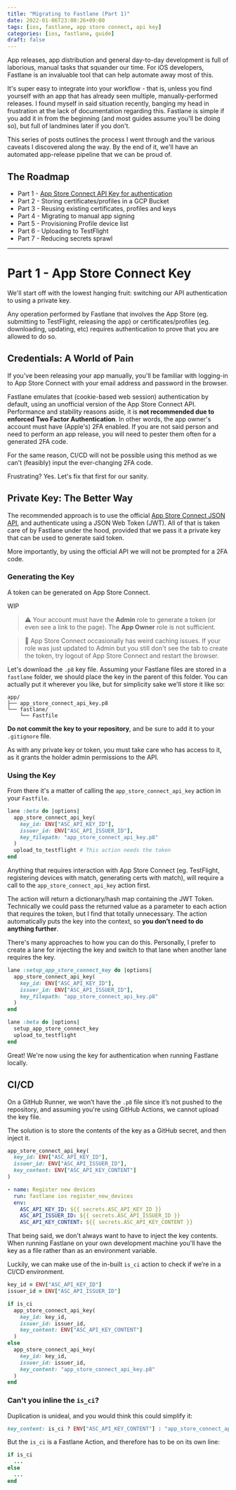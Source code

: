 ```yaml
---
title: "Migrating to Fastlane (Part 1)"
date: 2022-01-06T23:00:26+09:00
tags: [ios, fastlane, app store connect, api key]
categories: [ios, fastlane, guide]
draft: false
---
```


App releases, app distribution and general day-to-day development is full of laborious, manual tasks that squander our time. For iOS developers, Fastlane is an invaluable tool that can help automate away most of this. 

It's super easy to integrate into your workflow - that is, unless you find yourself with an app that has already seen multiple, manually-performed releases. I found myself in said situation recently, banging my head in frustration at the lack of documentation regarding this. Fastlane is simple if you add it in from the beginning (and most guides assume you'll be doing so), but full of landmines later if you don't. 

This series of posts outlines the process I went through and the various caveats I discovered along the way. By the end of it, we'll have an automated app-release pipeline that we can be proud of.

## The Roadmap

* Part 1 - [App Store Connect API Key for authentication](/posts/migrate-to-fastlane-1-api-key/)
* Part 2 - Storing certificates/profiles in a GCP Bucket
* Part 3 - Reusing existing certificates, profiles and keys
* Part 4 - Migrating to manual app signing
* Part 5 - Provisioning Profile device list
* Part 6 - Uploading to TestFlight
* Part 7 - Reducing secrets sprawl

---

# Part 1 - App Store Connect Key

We'll start off with the lowest hanging fruit: switching our API authentication to using a private key.

Any operation performed by Fastlane that involves the App Store (eg. submitting to TestFlight, releasing the app) or certificates/profiles (eg. downloading, updating, etc) requires authentication to prove that you are allowed to do so.

## Credentials: A World of Pain

If you've been releasing your app manually, you'll be familiar with logging-in to App Store Connect with your email address and password in the browser.

Fastlane emulates that (cookie-based web session) authentication by default, using an unofficial version of the App Store Connect API. Performance and stability reasons aside, it is __not recommended due to enforced Two Factor Authentication__. In other words, the app owner's account must have (Apple's) 2FA enabled. If you are not said person and need to perform an app release, you will need to pester them often for a generated 2FA code. 

For the same reason, CI/CD will not be possible using this method as we can't (feasibly) input the ever-changing 2FA code.

Frustrating? Yes. Let's fix that first for our sanity.

## Private Key: The Better Way

The recommended approach is to use the official [App Store Connect JSON API](https://developer.apple.com/app-store-connect/api/), and authenticate using a JSON Web Token (JWT). All of that is taken care of by Fastlane under the hood, provided that we pass it a private key that can be used to generate said token.

More importantly, by using the official API we will not be prompted for a 2FA code.

### Generating the Key

A token can be generated on App Store Connect.


WIP


> ⚠️ Your account must have the __Admin__ role to generate a token (or even see a link to the page). The __App Owner__ role is not sufficient.

> 🤯 App Store Connect occasionally has weird caching issues. If your role was just updated to Admin but you still don't see the tab to create the token, try logout of App Store Connect and restart the browser.

Let's download the `.p8` key file. Assuming your Fastlane files are stored in a `fastlane` folder, we should place the key in the parent of this folder. You can actually put it wherever you like, but for simplicity sake we'll store it like so:

```
app/
├── app_store_connect_api_key.p8
└── fastlane/
    └── Fastfile
```

__Do not commit the key to your repository__, and be sure to add it to your `.gitignore` file.

As with any private key or token, you must take care who has access to it, as it grants the holder admin permissions to the API.

### Using the Key

From there it's a matter of calling the `app_store_connect_api_key` action in your `Fastfile`.

```ruby {linenos=table,hl_lines="2-6"}
lane :beta do |options|
  app_store_connect_api_key(
    key_id: ENV["ASC_API_KEY_ID"],
    issuer_id: ENV["ASC_API_ISSUER_ID"],
    key_filepath: "app_store_connect_api_key.p8"
  )
  upload_to_testflight # This action needs the token
end
```


Anything that requires interaction with App Store Connect (eg. TestFlight, registering devices with match, generating certs with match), will require a call to the `app_store_connect_api_key` action first.

The action will return a dictionary/hash map containing the JWT Token. Technically we could pass the returned value as a parameter to each action that requires the token, but I find that totally unnecessary. The action automatically puts the key into the context, so **you don’t need to do anything further**.

There's many approaches to how you can do this. Personally, I prefer to create a lane for injecting the key and switch to that lane when another lane requires the key.

```ruby {linenos=table,hl_lines="10"}
lane :setup_app_store_connect_key do |options|
  app_store_connect_api_key(
    key_id: ENV["ASC_API_KEY_ID"],
    issuer_id: ENV["ASC_API_ISSUER_ID"],
    key_filepath: "app_store_connect_api_key.p8"
  )
end

lane :beta do |options|
  setup_app_store_connect_key
  upload_to_testflight
end
```

Great! We're now using the key for authentication when running Fastlane locally.

## CI/CD

On a GitHub Runner, we won’t have the `.p8` file since it’s not pushed to the repository, and assuming you're using GitHub Actions, we cannot upload the key file. 

The solution is to store the contents of the key as a GitHub secret, and then inject it.

```ruby {linenos=table,hl_lines="4"}
app_store_connect_api_key(
  key_id: ENV["ASC_API_KEY_ID"],
  issuer_id: ENV["ASC_API_ISSUER_ID"],
  key_content: ENV["ASC_API_KEY_CONTENT"]
)
```

```yaml {linenos=table,hl_lines="4-6"}
- name: Register new devices
  run: fastlane ios register_new_devices
  env:
    ASC_API_KEY_ID: ${{ secrets.ASC_API_KEY_ID }}
    ASC_API_ISSUER_ID: ${{ secrets.ASC_API_ISSUER_ID }}
    ASC_API_KEY_CONTENT: ${{ secrets.ASC_API_KEY_CONTENT }}
```

That being said, we don't always want to have to inject the key contents. When running Fastlane on your own development machine you'll have the key as a file rather than as an environment variable.

Luckily, we can make use of the in-built `is_ci` action to check if we’re in a CI/CD environment.

```ruby {linenos=table,hl_lines="4"}
key_id = ENV["ASC_API_KEY_ID"]
issuer_id = ENV["ASC_API_ISSUER_ID"]

if is_ci
  app_store_connect_api_key(
    key_id: key_id,
    issuer_id: issuer_id,
    key_content: ENV["ASC_API_KEY_CONTENT"]
  )
else
  app_store_connect_api_key(
    key_id: key_id,
    issuer_id: issuer_id,
    key_content: "app_store_connect_api_key.p8"
  )
end
```

### Can't you inline the `is_ci`?

Duplication is unideal, and you would think this could simplify it:
```ruby
key_content: is_ci ? ENV["ASC_API_KEY_CONTENT"] : "app_store_connect_api_key.p8"
```

But the `is_ci` is a Fastlane Action, and therefore has to be on its own line:
```ruby
if is_ci
  ...
else
  ...
end
```